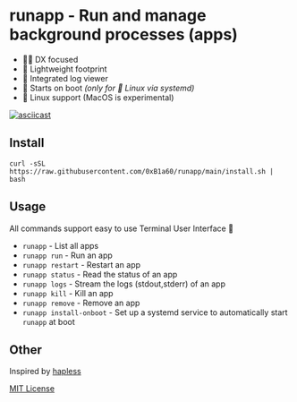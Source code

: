 # runapp - Run and manage background processes (apps)

* 🧑‍🔧 DX focused
* 🌱 Lightweight footprint
* 📄 Integrated log viewer
* 🔌 Starts on boot _(only for 🐧 Linux via systemd)_
* 🐧 Linux support (MacOS is experimental)

[![asciicast](https://asciinema.org/a/se9dTCtVJJ0hyXkclU7kFSY5C.svg)](https://asciinema.org/a/se9dTCtVJJ0hyXkclU7kFSY5C?speed=2)

## Install
```shell
curl -sSL https://raw.githubusercontent.com/0xB1a60/runapp/main/install.sh | bash
```

## Usage
All commands support easy to use Terminal User Interface 🧙

* `runapp` - List all apps
* `runapp run` - Run an app
* `runapp restart` - Restart an app
* `runapp status` - Read the status of an app
* `runapp logs` - Stream the logs (stdout,stderr) of an app
* `runapp kill` - Kill an app
* `runapp remove` - Remove an app
* `runapp install-onboot` - Set up a systemd service to automatically start `runapp` at boot

## Other
Inspired by [hapless](https://github.com/bmwant/hapless)

[MIT License](https://raw.githubusercontent.com/0xB1a60/runapp/main/LICENSE)
